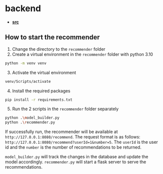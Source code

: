 <!-- generated by markdown-notes-tree -->

# backend

<!-- optional markdown-notes-tree directory description starts here -->

<!-- optional markdown-notes-tree directory description ends here -->

- [**src**](src)

## How to start the recommender

1. Change the directory to the `recommender` folder
2. Create a virtual environment in the `recommender` folder with python 3.10

```bash
python -m venv venv
```

3. Activate the virtual environment

```bash
venv/Scripts/activate
```

4. Install the required packages

```bash
pip install -r requirements.txt
```

5. Run the 2 scripts in the `recommender` folder separately

```bash
python .\model_builder.py
python .\recommender.py
```

If successfully run, the recommender will be available at `http://127.0.0.1:8080/recommend`. The request format is as follows: `http://127.0.0.1:8080/recommend?userId=1&number=5`. The `userId` is the user id and the `number` is the number of recommendations to be returned.

`model_builder.py` will track the changes in the database and update the model accordingly. `recommender.py` will start a flask server to serve the recommendations.
